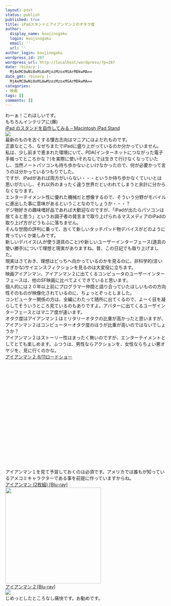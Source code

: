 ```yaml
---
layout: post
status: publish
published: true
title: iPadスタンドとアイアンマン２のオタク度
author:
  display_name: koujinogaku
  login: koujinogaku
  email: ''
  url: ''
author_login: koujinogaku
wordpress_id: 287
wordpress_url: http://localhost/wordpress/?p=287
date: !binary |-
  MjAxMC0wNi0xMiAxMjozMzoxMSArMDkwMA==
date_gmt: !binary |-
  MjAxMC0wNi0xMiAwMzozMzoxMSArMDkwMA==
categories:
- 映画
tags: []
comments: []
---
```

<p>わーぁ！これほしいです。<br />
もちろんインテリアに(爆)<br />
<a href="http://hirac.info/site/archives/macintosh-ipad-stand/">iPad のスタンドを自作してみる &#8211; Macintosh iPad Stand</a><br />
<a href="http://hirac.info/site/archives/macintosh-ipad-stand/"><img src="http://hirac.info/site/wp-content/uploads/2010/05/03_home-200x150.jpg"></a><br />
最新のものを古くする懐古志向はマニアにはよだれものです。<br />
正直なところ、なぜちまたでiPadに盛り上がっているのか分かっていません。<br />
私は、少し前まで恵まれた環境にいて、PDA(インターネットにつながった電子手帳ってところかな？)を実際に使いそれなしでは生きて行けなくなっていたし、当然ノートパソコンも持ち歩かないといけなかったので、何が必要かって言うのは分かっているつもりでした。<br />
ですが、iPadがあれば両方がいらない・・・というか持ち歩かなくていいとは思いがたいし、それ以外のまったく違う世界だといわれてしまうと余計に分からなくなります。<br />
エンターテイメント性に優れた機械だと想像するので、そういう分野がモバイルに進出した事に意味があるということなのでしょうか・・・？<br />
デジ物好きの趣味嗜好品であれば大歓迎なのですが、「iPadが出たらパソコンは捨てると思う」というお調子者の発言まで取り上げられるマスメディアのiPadの取り上げ方がどうもふに落ちません。<br />
そんな世間の評判に乗って、古くて新しいタッチパッド物デバイスがどのように育っていくか楽しみです。<br />
新しいデバイス(人が使う道具のこと)や新しいユーザーインターフェース(道具の使い勝手)について理想と現実がありますね。昔、この日記でも取り上げました。<br />
現実はさておき、理想はどっちへ向かっているのかを見るのに、非科学的(言いすぎかな)サイエンスフィクションを見るのは大変役に立ちます。<br />
映画アイアンマン、アイアンマン２に出てくるコンピュータのユーザーインターフェースは、他のSF映画に比べてよくできていると思います。<br />
個人的には２０年以上前にプログラマー仲間と語り合っていたほしいものの方向性そのものが映像化されているのに、ちょっとぞっとしました。<br />
コンピューター関係の方は、全編にわたって随所に出てくるので、よーく目を凝らしてそういうところ見ているのもありですよ。アバターに出てくるユーザインターフェースとはマニア度が違います。<br />
オタク度はアイアンマン１はミリタリーオタクの比重が高かったと思いますが、アイアンマン２はコンピューターオタク度のほうが比重が高いのではないでしょうか？<br />
アイアンマン２はストーリー性はまったく無いのですが、エンターテイメントとしてとても楽しめます。ふつうは、男性ならアクションを、女性ならちょい悪オヤジを、見に行くのかな。<br />
<a href="http://www.amazon.co.jp/gp/redirect.html?ie=UTF8&location=http%3A%2F%2Fwww.amazon.co.jp%2Fgp%2Ffeature.html%3Fie%3DUTF8%26ref_%3Damb%5Flink%5F60666089%5F1%26docId%3D3077019026&tag=koujinogakuse-22&linkCode=ur2&camp=247&creative=7399">アイアンマン２ 6/11ロードショー</a><img src="https://www.assoc-amazon.jp/e/ir??t=koujinogakuse-22&l=ur2&o=9" width="1" height="1" border="0" alt="" style="border:none !important; margin:0px !important;" /><br />
<object width="560" height="340"><param name="movie" value="http://www.youtube.com/v/FNQowwwwYa0&hl=ja_JP&fs=1&rel=0"></param><param name="allowFullScreen" value="true"></param><param name="allowscriptaccess" value="always"></param><embed src="http://www.youtube.com/v/FNQowwwwYa0&hl=ja_JP&fs=1&rel=0" type="application/x-shockwave-flash" allowscriptaccess="always" allowfullscreen="true" width="560" height="340"></embed></object><br />
アイアンマン１を見て予習しておくのは必須です。アメリカでは誰もが知っているアメコミキャラクターである事を前提に作っていますからね。<br />
<a href="http://www.amazon.co.jp/gp/product/B001MIMBJM?ie=UTF8&tag=koujinogakuse-22&linkCode=as2&camp=247&creative=7399&creativeASIN=B001MIMBJM">アイアンマン (2枚組) [Blu-ray]</a><img src="http://www.assoc-amazon.jp/e/ir?t=koujinogakuse-22&l=as2&o=9&a=B001MIMBJM" width="1" height="1" border="0" alt="" style="border:none !important; margin:0px !important;" /><br />
<a href="http://www.amazon.co.jp/gp/product/B001MIMBJM?ie=UTF8&tag=koujinogakuse-22&linkCode=as2&camp=247&creative=7399&creativeASIN=B001MIMBJM"><img src="http://ecx.images-amazon.com/images/I/51EoojhTc3L._SL500_AA300_.jpg" width="300" height="300"></a><img src="http://www.assoc-amazon.jp/e/ir?t=koujinogakuse-22&l=as2&o=9&a=B001MIMBJM" width="1" height="1" border="0" alt="" style="border:none !important; margin:0px !important;" /><br />
<a href="http://www.amazon.co.jp/gp/product/B002DGTAHI?ie=UTF8&tag=koujinogakuse-22&linkCode=as2&camp=247&creative=7399&creativeASIN=B002DGTAHI">アイアンマン 2 [Blu-ray]</a><img src="http://www.assoc-amazon.jp/e/ir?t=koujinogakuse-22&l=as2&o=9&a=B002DGTAHI" width="1" height="1" border="0" alt="" style="border:none !important; margin:0px !important;" /><br />
<a href="http://www.amazon.co.jp/gp/product/B002DGTAHI?ie=UTF8&tag=koujinogakuse-22&linkCode=as2&camp=247&creative=7399&creativeASIN=B002DGTAHI"><img src="http://ec3.images-amazon.com/images/I/51ahyNqq-vL._SL500_AA300_.jpg"></a><img src="http://www.assoc-amazon.jp/e/ir?t=koujinogakuse-22&l=as2&o=9&a=B002DGTAHI" width="1" height="1" border="0" alt="" style="border:none !important; margin:0px !important;" /><br />
じめっとしたところなし痛快です。お勧めです。</p>
